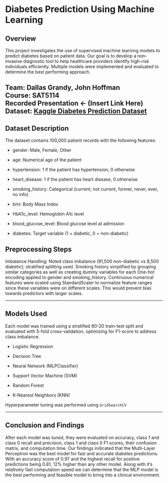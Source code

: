 # Diabetes Prediction Using Machine Learning

## Overview

This project investigates the use of supervised machine learning models to predict diabetes based on patient data. Our goal is to develop a non-invasive diagnostic tool to help healthcare providers identify high-risk individuals efficiently. Multiple models were implemented and evaluated to determine the best performing approach.

Team: Dallas Grandy, John Hoffman  
Course: SAT5114  
Recorded Presentation ← (Insert Link Here)  
Dataset: [Kaggle Diabetes Prediction Dataset](https://www.kaggle.com/datasets/iammustafatz/diabetes-prediction-dataset/data)  
---

## Dataset Description

The dataset contains 100,000 patient records with the following features:

* gender: Male, Female, Other

* age: Numerical age of the patient

* hypertension: 1 if the patient has hypertension, 0 otherwise

* heart\_disease: 1 if the patient has heart disease, 0 otherwise

* smoking\_history: Categorical (current, not current, former, never, ever, no info)

* bmi: Body Mass Index

* HbA1c\_level: Hemoglobin A1c level

* blood\_glucose\_level: Blood glucose level at admission

* diabetes: Target variable (1 \= diabetic, 0 \= non-diabetic)

## Preprocessing Steps

Imbalance Handling: Noted class imbalance (91,500 non-diabetic vs 8,500 diabetic); stratified splitting used. Smoking history simplified by grouping similar categories as well as creating dummy variables for each One-hot encoding applied to gender and smoking\_history. Continuous numerical features were scaled using StandardScaler to normalize feature ranges since these variables were on different scales. This would prevent bias towards predictors with larger scales.

---

## Models Used

Each model was trained using a stratified 80-20 train-test split and evaluated with 5-fold cross-validation, optimizing for F1-score to address class imbalance.

* Logistic Regression

* Decision Tree

* Neural Network (MLPClassifier)

* Support Vector Machine (SVM)

* Random Forest

* K-Nearest Neighbors (KNN)

Hyperparameter tuning was performed using `GridSearchCV`

---

## 

## 

## Conclusion and Findings

After each model was tuned, they were evaluated on accuracy, class 1 and class 0 recall and precision, class 1 and class 0 F1 scores, their confusion matrix, and computation time. Our findings indicated that the Multi-Layer Perceptron was the best model for fast and accurate diabetes predictions. With an accuracy score of 0.97 and the highest recall for positive predictions being 0.81, 12% higher than any other model. Along with it’s relatively fast computation speed we can determine that the MLP model is the best performing and feasible model to bring into a clinical environment.